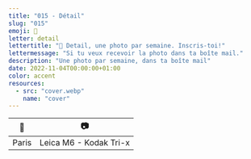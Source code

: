 ```yaml
---
title: "015 - Détail"
slug: "015"
emoji: 👀
letter: detail
lettertitle: "👀 Detail, une photo par semaine. Inscris-toi!"
lettermessage: "Si tu veux recevoir la photo dans ta boîte mail."
description: "Une photo par semaine, dans ta boîte mail"
date: 2022-11-04T00:00:00+01:00
color: accent
resources:
  - src: "cover.webp"
    name: "cover"
---
```


📍 | 📷
---|---
Paris | Leica M6 - Kodak Tri-x
